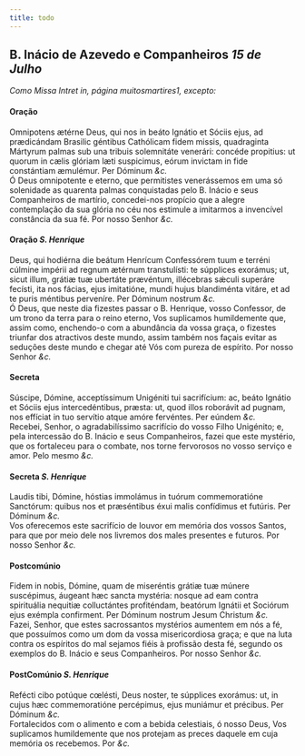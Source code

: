 ```yaml
---
title: todo
---
```

<h2 class="text-center">B. Inácio de Azevedo e Companheiros <em>15 de Julho</em></h2>

<em>Como Missa Intret in, página muitosmartires1, excepto:</em>

<h4 class="text-center">Oração</h4>
<div class="container-fluid">
<div class="row">
<div class="dropcap text-justify">
Omnipotens ætérne Deus, qui nos in beáto Ignátio et Sóciis ejus, ad prædicándam Brasilic géntibus Cathólicam fidem missis, quadraginta Mártyrum palmas sub una tribuis solemnitáte venerári: concéde propitius: ut quorum in cælis glóriam læti suspicimus, eórum invictam in fide constántiam æmulémur. Per Dóminum <em>&c.</em>
</div>
<div class="dropcap text-justify">
Ó Deus omnipotente e eterno, que permitistes venerássemos em uma só solenidade as quarenta palmas conquistadas pelo B. Inácio e seus Companheiros de martírio, concedei-nos propício que a alegre contemplação da sua glória no céu nos estimule a imitarmos a invencível constância da sua fé. Por nosso Senhor <em>&c.</em>
</div>
</div>
</div>

<h4 class="text-center">Oração <em>S. Henrique</em></h4>
<div class="container-fluid">
<div class="row">
<div class="dropcap text-justify">
Deus, qui hodiérna die beátum Henrícum Confessórem tuum e terréni cúlmine impérii ad regnum ætérnum transtulísti: te súpplices exorámus; ut, sicut illum, grátiæ tuæ ubertáte prævéntum, illécebras sǽculi superáre fecísti, ita nos fácias, ejus imitatióne, mundi hujus blandiménta vitáre, et ad te puris méntibus perveníre. Per Dóminum nostrum <em>&c.</em>
</div>
<div class="dropcap text-justify">
Ó Deus, que neste dia fizestes passar o B. Henrique, vosso Confessor, de um trono da terra para o reino eterno, Vos suplicamos humildemente que, assim como, enchendo-o com a abundância da vossa graça, o fizestes triunfar dos atractivos deste mundo, assim também nos façais evitar as seduções deste mundo e chegar até Vós com pureza de espírito. Por nosso Senhor <em>&c.</em>
</div>
</div>
</div>

<h4 class="text-center">Secreta</h4>
<div class="container-fluid">
<div class="row">
<div class="dropcap text-justify">
Súscipe, Dómine, acceptíssimum Unigéniti tui sacrifícium: ac, beáto Ignátio et Sóciis ejus intercedéntibus, præsta: ut, quod illos roborávit ad pugnam, nos effíciat in tuo servítio atque amóre fervéntes. Per eúndem <em>&c.</em>
</div>
<div class="dropcap text-justify">
Recebei, Senhor, o agradabilíssimo sacrifício do vosso Filho Unigénito; e, pela intercessão do B. Inácio e seus Companheiros, fazei que este mystério, que os fortaleceu para o combate, nos torne fervorosos no vosso serviço e amor. Pelo mesmo <em>&c.</em>
</div>
</div>
</div>

<h4 class="text-center">Secreta <em>S. Henrique</em></h4>
<div class="container-fluid">
<div class="row">
<div class="dropcap text-justify">
Laudis tibi, Dómine, hóstias immolámus in tuórum commemoratióne Sanctórum: quibus nos et præséntibus éxui malis confídimus et futúris. Per Dóminum <em>&c.</em>
</div>
<div class="dropcap text-justify">
Vos oferecemos este sacrifício de louvor em memória dos vossos Santos, para que por meio dele nos livremos dos males presentes e futuros. Por nosso Senhor <em>&c.</em>
</div>
</div>
</div>

<h4 class="text-center">Postcomúnio</h4>
<div class="container-fluid">
<div class="row">
<div class="dropcap text-justify">
Fidem in nobis, Dómine, quam de miseréntis grátiæ tuæ múnere suscépimus, áugeant hæc sancta mystéria: nosque ad eam contra spirituália nequitiæ colluctántes profiténdam, beatórum Ignátii et Sociórum ejus exémpla confirment. Per Dóminum nostrum Jesum Christum <em>&c.</em>
</div>
<div class="dropcap text-justify">
Fazei, Senhor, que estes sacrossantos mystérios aumentem em nós a fé, que possuímos como um dom da vossa misericordiosa graça; e que na luta contra os espíritos do mal sejamos fiéis à profissão desta fé, segundo os exemplos do B. Inácio e seus Companheiros. Por nosso Senhor <em>&c.</em>
</div>
</div>
</div>

<h4 class="text-center">PostComúnio <em>S. Henrique</em></h4>
<div class="container-fluid">
<div class="row">
<div class="dropcap text-justify">
Refécti cibo potúque cœlésti, Deus noster, te súpplices exorámus: ut, in cujus hæc commemoratióne percépimus, ejus muniámur et précibus. Per Dóminum <em>&c.</em>
</div>
<div class="dropcap text-justify">
Fortalecidos com o alimento e com a bebida celestiais, ó nosso Deus, Vos suplicamos humildemente que nos protejam as preces daquele em cuja memória os recebemos. Por <em>&c.</em>
</div>
</div>
</div>
